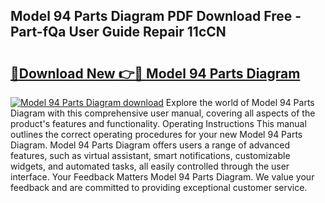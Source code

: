 ## Model 94 Parts Diagram PDF Download Free - Part-fQa User Guide Repair 11cCN

# <h2><a href="http://dfleme.blite.top/?on=Model+94+Parts+Diagram">🔗Download New 👉🔴 Model 94 Parts Diagram</a></h2>

[![Model 94 Parts Diagram download](https://i.imgur.com/lujVjoI.png)](http://dfleme.blite.top/?on=Model+94+Parts+Diagram)
Explore the world of Model 94 Parts Diagram with this comprehensive user manual, covering all aspects of the product's features and functionality. Operating Instructions This manual outlines the correct operating procedures for your new Model 94 Parts Diagram. Model 94 Parts Diagram offers users a range of advanced features, such as virtual assistant, smart notifications, customizable widgets, and automated tasks, all easily controlled through the user interface. Your Feedback Matters Model 94 Parts Diagram. We value your feedback and are committed to providing exceptional customer service.
